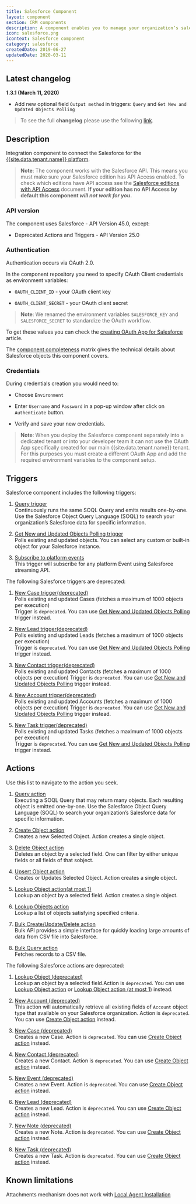 ```yaml
---
title: Salesforce Component
layout: component
section: CRM components
description: A component enables you to manage your organization’s sales, marketing and customer support assets, far beyond email addresses and phone numbers.
icon: salesforce.png
icontext: Salesforce component
category: salesforce
createdDate: 2019-06-27
updatedDate: 2020-03-11
---
```


## Latest changelog

**1.3.1 (March 11, 2020)**

* Add new optional field `Output method` in triggers: `Query` and `Get New and Updated Objects Polling`

> To see the full **changelog** please use the following [link](/components/salesforce/changelog).

## Description

Integration component to connect the Salesforce for the [{{site.data.tenant.name}} platform](http://www.{{site.data.tenant.name}}).

> **Note**: The component works with the Salesforce API. This means you must
> make sure your Salesforce edition has API Access enabled. To check which editions
> have API access see the [Salesforce editions with API Access](https://help.salesforce.com/articleView?id=000326486&type=1&mode=1) document.
> **If your edition has no API Access by default this component _will not work for you_.**

### API version

The component uses Salesforce - API Version 45.0, except:

-   Deprecated Actions and Triggers - API Version 25.0

### Authentication

Authentication occurs via OAuth 2.0.

In the component repository you need to specify OAuth Client credentials as environment variables:

- ```OAUTH_CLIENT_ID``` - your OAuth client key

- ```OAUTH_CLIENT_SECRET``` - your OAuth client secret

> **Note**: We renamed the environment variables `SALESFORCE_KEY` and `SALESFORCE_SECRET` to standardize the OAuth workflow.

To get these values you can check the
[creating OAuth App for Salesforce](creating-oauth-app-for-salesforce) article.

The [component completeness](completeness-matrix) matrix gives the technical
details about Salesforce objects this component covers.

### Credentials

During credentials creation you would need to:

*   Choose `Environment`

*   Enter ``Username`` and ``Password`` in a pop-up window after click on ``Authenticate`` button.

*   Verify and save your new credentials.

> **Note**: When you deploy the Salesforce component separately into a dedicated tenant or
> into your developer team it can not use the OAuth App specifically created for
> our main {{site.data.tenant.name}} tenant. For this purposes you must create a
> different OAuth App and add the required environment variables to the component setup.

## Triggers

Salesforce component includes the following triggers:

  1. [Query trigger](/components/salesforce/triggers#query-trigger)                                                                          
Continuously runs the same SOQL Query and emits results one-by-one. Use the Salesforce Object Query Language (SOQL) to search your organization’s Salesforce data for specific information.

  2. [Get New and Updated Objects Polling trigger](/components/salesforce/triggers#get-new-and-updated-objects-polling-trigger)                                                                          
Polls existing and updated objects. You can select any custom or built-in object for your Salesforce instance.

  3. [Subscribe to platform events](/components/salesforce/triggers#subscribe-to-platform-events-trigger)                                                                          
This trigger will subscribe for any platform Event using Salesforce streaming API.

The following Salesforce triggers are deprecated:

  1. [New Case trigger(deprecated)](/components/salesforce/triggers#new-case-triggerdeprecated)                                                                     
Polls existing and updated Cases (fetches a maximum of 1000 objects per execution)   
Trigger is `deprecated`. You can use [Get New and Updated Objects Polling](/components/salesforce/triggers#get-new-and-updated-objects-polling-trigger) trigger instead.

  2. [New Lead trigger(deprecated)](/components/salesforce/triggers#new-lead-triggerdeprecated)                                                                     
Polls existing and updated Leads (fetches a maximum of 1000 objects per execution)   
Trigger is `deprecated`. You can use [Get New and Updated Objects Polling](/components/salesforce/triggers#get-new-and-updated-objects-polling-trigger) trigger instead.

  3. [New Contact trigger(deprecated)](/components/salesforce/triggers#new-contact-triggerdeprecated)                                                                     
Polls existing and updated Contacts (fetches a maximum of 1000 objects per execution)
Trigger is `deprecated`. You can use [Get New and Updated Objects Polling](/components/salesforce/triggers#get-new-and-updated-objects-polling-trigger) trigger instead.

  4. [New Account trigger(deprecated)](/components/salesforce/triggers#new-account-triggerdeprecated)                                                                     
Polls existing and updated Accounts (fetches a maximum of 1000 objects per execution)
Trigger is `deprecated`. You can use [Get New and Updated Objects Polling](/components/salesforce/triggers#get-new-and-updated-objects-polling-trigger) trigger instead.

  5. [New Task trigger(deprecated)](/components/salesforce/triggers#new-task-triggerdeprecated)                                                                     
Polls existing and updated Tasks (fetches a maximum of 1000 objects per execution)   
Trigger is `deprecated`. You can use [Get New and Updated Objects Polling](/components/salesforce/triggers#get-new-and-updated-objects-polling-trigger) trigger instead.

## Actions

Use this list to navigate to the action you seek.

  1. [Query action](/components/salesforce/actions#query-action)                
  Executing a SOQL Query that may return many objects. Each resulting object is emitted one-by-one. Use the Salesforce Object Query Language (SOQL) to search your organization’s Salesforce data for specific information.

  2. [Create Object action](/components/salesforce/actions#create-object-action)  
  Creates a new Selected Object. Action creates a single object.

  3. [Delete Object action](/components/salesforce/actions#delete-object-action-at-most-1)                                                                              
  Deletes an object by a selected field. One can filter by either unique fields or all fields of that sobject.

  4. [Upsert Object action](/components/salesforce/actions#upsert-object-action)                                                                      
  Creates or Updates Selected Object. Action creates a single object.

  5. [Lookup Object action(at most 1)](/components/salesforce/actions#lookup-object-action-at-most-1)                                                                               
  Lookup an object by a selected field. Action creates a single object.

  6. [Lookup Objects action](/components/salesforce/actions#lookup-objects-action)                                                                    
  Lookup a list of objects satisfying specified criteria.

  7. [Bulk Create/Update/Delete action](/components/salesforce/actions#bulk-createupdatedelete-action)                                                         
  Bulk API provides a simple interface for quickly loading large amounts of data from CSV file into Salesforce.

  8. [Bulk Query action](/components/salesforce/actions#bulk-query-action)        
  Fetches records to a CSV file.

The following Salesforce actions are deprecated:

  1. [Lookup Object (deprecated)](/components/salesforce/actions#lookup-object-actiondeprecated)                     
  Lookup an object by a selected field.Action is `deprecated`. You can use [Lookup Object action](/components/salesforce/actions#lookup-objects-action) or [Lookup Object action (at most 1)](/components/salesforce/actions#lookup-object-action-at-most-1) instead.

  2. [New Account (deprecated)](/components/salesforce/actions#new-account-actiondeprecated)                                                            
  This action will automatically retrieve all existing fields of `Account` object type that available on your Salesforce organization. Action is `deprecated`. You can use [Create Object action](/components/salesforce/actions#create-object-action) instead.

  3. [New Case (deprecated)](/components/salesforce/actions#new-case-actiondeprecated)                                                         
  Creates a new Case. Action is `deprecated`. You can use [Create Object action](/components/salesforce/actions#create-object-action) instead.

  4. [New Contact (deprecated)](/components/salesforce/actions#new-contact-actiondeprecated)                                                         
  Creates a new Contact. Action is `deprecated`. You can use [Create Object action](/components/salesforce/actions#create-object-action) instead.

  5. [New Event (deprecated)](/components/salesforce/actions#new-event-actiondeprecated)                                                         
  Creates a new Event. Action is `deprecated`. You can use [Create Object action](/components/salesforce/actions#create-object-action) instead.

  6. [New Lead (deprecated)](/components/salesforce/actions#new-lead-actiondeprecated)                                                         
  Creates a new Lead. Action is `deprecated`. You can use [Create Object action](/components/salesforce/actions#create-object-action) instead.

  7. [New Note (deprecated)](/components/salesforce/actions#new-note-actiondeprecated)                                                         
  Creates a new Note. Action is `deprecated`. You can use [Create Object action](/components/salesforce/actions#create-object-action) instead.

  8. [New Task (deprecated)](/components/salesforce/actions#new-task-actiondeprecated)                                                         
  Creates a new Task. Action is `deprecated`. You can use [Create Object action](/components/salesforce/actions#create-object-action) instead.

## Known limitations

Attachments mechanism does not work with [Local Agent Installation](/getting-started/local-agent)

